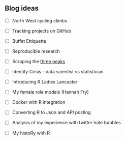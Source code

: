 ## Blog ideas

- [ ] North West cycling climbs
- [ ] Tracking projects on GitHub
- [ ] Buffet Ettiquette
- [ ] Reproducible research
- [ ] Scraping the [three peaks](https://alpacahelly.blogspot.com/2016/03/scraping-3-peaks-codewhite-space-pre.html)
- [ ] Identity Crisis - data scientist vs statistician
- [ ] Introducing R Ladies Lancaster
- [ ] My female role models (Hannah Fry)
- [ ] Docker with R integration
- [ ] Converting R to Json and API posting
- [ ] Analysis of my experience with twitter hate bubbles
- [ ] My histoRy with R

